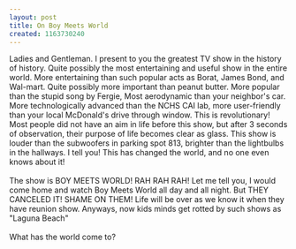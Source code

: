 ```yaml
---
layout: post
title: On Boy Meets World
created: 1163730240
---
```

<p><a href="http://stocchero.net/sites/default/files/sites/default/files/blogger_importer/1600/bmw.jpg" onblur="try {parent.deselectBloggerImageGracefully();} catch(e) {}"><img alt="" border="0" src="http://stocchero.net/sites/default/files/sites/default/files/blogger_importer/320/bmw.jpg" style="margin: 0pt 0pt 10px 10px; float: right; cursor: pointer;" /></a>Ladies and Gentleman. I present to you the greatest TV show in the history of history. Quite possibly the most entertaining and useful show in the entire world. More entertaining than such popular acts as Borat, James Bond, and Wal-mart. Quite possibly more important than peanut butter. More popular than the stupid song by Fergie, Most aerodynamic than your neighbor&#39;s car. More technologically advanced than the NCHS CAI lab, more user-friendly than your local McDonald&#39;s drive through window. This is revolutionary! Most people did not have an aim in life before this show, but after 3 seconds of observation, their purpose of life becomes clear as glass. This show is louder than the subwoofers in parking spot 813, brighter than the lightbulbs in the hallways. I tell you! This has changed the world, and no one even knows about it!<br />
	<br />
	The show is BOY MEETS WORLD! RAH RAH RAH! Let me tell you, I would come home and watch Boy Meets World all day and all night. But THEY CANCELED IT! SHAME ON THEM! Life will be over as we know it when they have reunion show. Anyways, now kids minds get rotted by such shows as &quot;Laguna Beach&quot;<br />
	<br />
	What has the world come to?</p>
